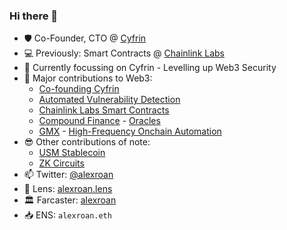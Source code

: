 ### Hi there 👋 

- 🛡️ Co-Founder, CTO @ [Cyfrin](https://www.cyfrin.io/)
- 💻 Previously: Smart Contracts @ [Chainlink Labs](https://chainlinklabs.com/)
- 🧠 Currently focussing on Cyfrin - Levelling up Web3 Security
- 💬 Major contributions to Web3:
    - [Co-founding Cyfrin](https://www.cyfrin.io/)
    - [Automated Vulnerability Detection](https://github.com/Cyfrin/aderyn)
    - [Chainlink Labs Smart Contracts](https://github.com/smartcontractkit/chainlink)
    - [Compound Finance](https://compound.finance/) - [Oracles](https://github.com/smartcontractkit/open-oracle)
    - [GMX](https://gmx.io/#/) - [High-Frequency Onchain Automation](https://github.com/Cyfrin/chainlink-gmx-automation)
- 😎 Other contributions of note:
    - [USM Stablecoin](https://github.com/usmfum/USM)
    - [ZK Circuits](https://github.com/alexroan/zk-playground)
- 📫 Twitter: [@alexroan](https://twitter.com/alexroan)
- 🌱 Lens: [alexroan.lens](https://lenster.xyz/u/alexroan.lens)
- 🏛️ Farcaster: [alexroan](https://warpcast.com/alexroan/)
- 📥 ENS: `alexroan.eth`
